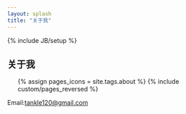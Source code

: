 ```yaml
---
layout: splash
title: "关于我"
---
```

{% include JB/setup %}

## 关于我

<ul class="thumbnails">
  {% assign pages_icons = site.tags.about %}
  {% include custom/pages_reversed %}
</ul>

Email:tankle120@gmail.com

